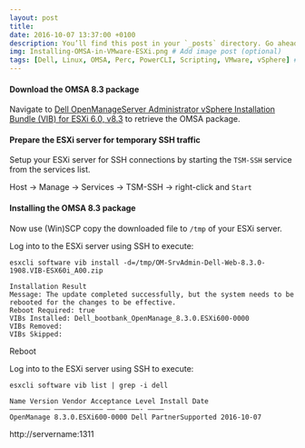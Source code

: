 ```yaml
---
layout: post
title: 
date: 2016-10-07 13:37:00 +0100
description: You’ll find this post in your `_posts` directory. Go ahead and edit it and re-build the site to see your changes. # Add post description (optional)
img: Installing-OMSA-in-VMware-ESXi.png # Add image post (optional)
tags: [Dell, Linux, OMSA, Perc, PowerCLI, Scripting, VMware, vSphere] # add tag
---
```


#### Download the OMSA 8.3 package

Navigate to [Dell OpenManageServer Administrator vSphere Installation Bundle (VIB) for ESXi 6.0, v8.3](http://downloads.dell.com/FOLDER03572457M/1/OM-SrvAdmin-Dell-Web-8.3.0-1908.VIB-ESX60i_A00.zip) to retrieve the OMSA package.


#### Prepare the ESXi server for temporary SSH traffic

Setup your ESXi server for SSH connections by starting the ```TSM-SSH``` service from the services list.

Host -> Manage -> Services -> TSM-SSH -> right-click and ```Start```

#### Installing the OMSA 8.3 package

Now use (Win)SCP copy the downloaded file to ```/tmp``` of your ESXi server.

Log into to the ESXi server using SSH to execute:

```esxcli software vib install -d=/tmp/OM-SrvAdmin-Dell-Web-8.3.0-1908.VIB-ESX60i_A00.zip```

    Installation Result
    Message: The update completed successfully, but the system needs to be rebooted for the changes to be effective.
    Reboot Required: true
    VIBs Installed: Dell_bootbank_OpenManage_8.3.0.ESXi600-0000
    VIBs Removed:
    VIBs Skipped:

Reboot

Log into to the ESXi server using SSH to execute:

```esxcli software vib list | grep -i dell```

    Name Version Vendor Acceptance Level Install Date
    —————————– ———————————— —— —————- ————
    OpenManage 8.3.0.ESXi600-0000 Dell PartnerSupported 2016-10-07

http://servername:1311